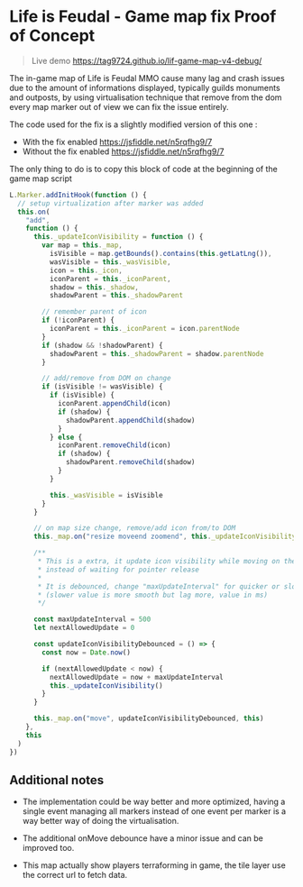 # Life is Feudal - Game map fix Proof of Concept

> Live demo https://tag9724.github.io/lif-game-map-v4-debug/

The in-game map of Life is Feudal MMO cause many lag and crash issues due to the amount of informations displayed, typically guilds monuments and outposts, by using virtualisation technique that remove from the dom every map marker out of view we can fix the issue entirely.

The code used for the fix is a slightly modified version of this one :

- With the fix enabled https://jsfiddle.net/n5rqfhg9/7
- Without the fix enabled https://jsfiddle.net/n5rqfhg9/7

The only thing to do is to copy this block of code at the beginning of the game map script

```js
L.Marker.addInitHook(function () {
  // setup virtualization after marker was added
  this.on(
    "add",
    function () {
      this._updateIconVisibility = function () {
        var map = this._map,
          isVisible = map.getBounds().contains(this.getLatLng()),
          wasVisible = this._wasVisible,
          icon = this._icon,
          iconParent = this._iconParent,
          shadow = this._shadow,
          shadowParent = this._shadowParent

        // remember parent of icon
        if (!iconParent) {
          iconParent = this._iconParent = icon.parentNode
        }
        if (shadow && !shadowParent) {
          shadowParent = this._shadowParent = shadow.parentNode
        }

        // add/remove from DOM on change
        if (isVisible != wasVisible) {
          if (isVisible) {
            iconParent.appendChild(icon)
            if (shadow) {
              shadowParent.appendChild(shadow)
            }
          } else {
            iconParent.removeChild(icon)
            if (shadow) {
              shadowParent.removeChild(shadow)
            }
          }

          this._wasVisible = isVisible
        }
      }

      // on map size change, remove/add icon from/to DOM
      this._map.on("resize moveend zoomend", this._updateIconVisibility, this)

      /**
       * This is a extra, it update icon visibility while moving on the map
       * instead of waiting for pointer release
       *
       * It is debounced, change "maxUpdateInterval" for quicker or slower refresh
       * (slower value is more smooth but lag more, value in ms)
       */

      const maxUpdateInterval = 500
      let nextAllowedUpdate = 0

      const updateIconVisibilityDebounced = () => {
        const now = Date.now()

        if (nextAllowedUpdate < now) {
          nextAllowedUpdate = now + maxUpdateInterval
          this._updateIconVisibility()
        }
      }

      this._map.on("move", updateIconVisibilityDebounced, this)
    },
    this
  )
})
```

## Additional notes

- The implementation could be way better and more optimized, having a single event managing all markers instead of one event per marker is a way better way of doing the virtualisation.

- The additional onMove debounce have a minor issue and can be improved too.

- This map actually show players terraforming in game, the tile layer use the correct url to fetch data.
